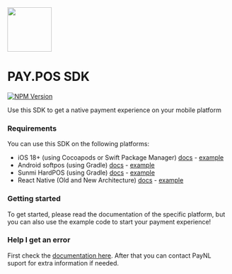 <img src="https://www.pay.nl/uploads/1/brands/main_logo.png" width="100px"/>

# PAY.POS SDK

<a href="https://www.npmjs.com/package/paynl-pos-sdk-react-native" target="_blank">
<img alt="NPM Version" src="https://img.shields.io/npm/v/paynl-pos-sdk-react-native?label=React%20Native">
</a>

Use this SDK to get a native payment experience on your mobile platform

### Requirements

You can use this SDK on the following platforms:

- iOS 18+ (using Cocoapods or Swift Package Manager) [docs](docs/sdk-ios.md) - [example](example-ios)
- Android softpos (using Gradle) [docs](docs/sdk-android-softpos.md) - [example](example-android-softpos)
- Sunmi HardPOS (using Gradle) [docs](docs/sdk-android-sunmi.md) - [example](example-android-softpos)
- React Native (Old and New Architecture) [docs](docs/sdk-react-native.md) - [example](example-react-native)

### Getting started

To get started, please read the documentation of the specific platform, but you can also use the example code to start
your payment experience!

### Help I get an error

First check the [documentation here](docs/error-codes.md).
After that you can contact PayNL suport for extra information if needed.
